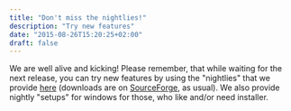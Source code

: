 ```yaml
---
title: "Don't miss the nightlies!"
description: "Try new features"
date: "2015-08-26T15:20:25+02:00"
draft: false
---
```

We are well alive and kicking! Please remember, that while waiting for the next release, you can try new features by using the "nightlies" that we provide [here](http://forums.codeblocks.org/index.php/board,20.0.html) (downloads are on [SourceForge](https://sourceforge.net/projects/codeblocks/files/Binaries/Nightlies/), as usual). We also provide nightly "setups" for windows for those, who like and/or need installer.
